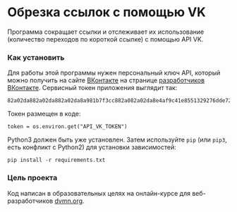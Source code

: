 # Обрезка ссылок с помощью VK
Программа сокращает ссылки и отслеживает их использование (количество переходов по короткой ссылке) с помощью API VK.

### Как установить
Для работы этой программы нужен персональный ключ API, который можно получить на сайте [ВКонтакте](https://vk.com/) на странице [разработчиков ВКонтакте](https://vk.com/dev).
Сервисный токен приложения выглядит так:

```
82a02da882a02da882a02da8a981b7f3cc882a082a02da8e4af9c41e8551329276dde72.
```
Токен размещен в коде:
```
token = os.environ.get("API_VK_TOKEN")
```

Python3 должен быть уже установлен. Затем используйте `pip` (или `pip3`, есть конфликт с Python2) для установки зависимостей:
```
pip install -r requirements.txt
```
### Цель проекта
Код написан в образовательных целях на онлайн-курсе для веб-разработчиков [dvmn.org](https://dvmn.org/).
